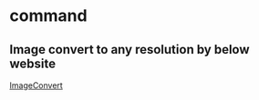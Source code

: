 # command
## Image convert to any resolution by below website
[ImageConvert](https://jpgtopngconverter.com/resize-image-to-1280x720/)
